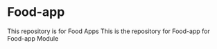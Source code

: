# Food-app
This repository is for Food Apps
This is the repository for Food-app for Food-app Module
